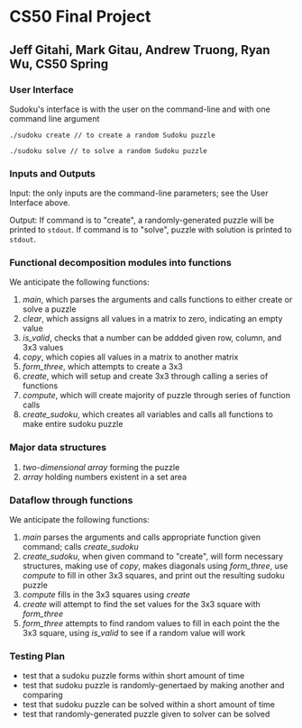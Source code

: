 # CS50 Final Project
## Jeff Gitahi, Mark Gitau, Andrew Truong, Ryan Wu, CS50 Spring

### User Interface
Sudoku's interface is with the user on the command-line and with one command line argument
```
./sudoku create // to create a random Sudoku puzzle
```
```
./sudoku solve // to solve a random Sudoku puzzle
```

### Inputs and Outputs
Input: the only inputs are the command-line parameters; see the User Interface above.

Output: If command is to "create", a randomly-generated puzzle will be printed to `stdout`. If command is to "solve", puzzle with solution is printed to `stdout`.

### Functional decomposition modules into functions
We anticipate the following functions:
1. *main*, which parses the arguments and calls functions to either create or solve a puzzle
2. *clear*, which assigns all values in a matrix to zero, indicating an empty value
3. *is_valid*, checks that a number can be addded given row, column, and 3x3 values
4. *copy*, which copies all values in a matrix to another matrix
5. *form_three*, which attempts to create a 3x3
6. *create*, which will setup and create 3x3 through calling a series of functions
7. *compute*, which will create majority of puzzle through series of function calls
8. *create_sudoku*, which creates all variables and calls all functions to make entire sudoku puzzle

### Major data structures
1. *two-dimensional array* forming the puzzle
2. *array* holding numbers existent in a set area

### Dataflow through functions
We anticipate the following functions:
1. *main* parses the arguments and calls appropriate function given command; calls *create_sudoku* 
2. *create_sudoku*, when given command to "create", will form necessary structures, making use of *copy*, makes diagonals using *form_three*, use *compute* to fill in other 3x3 squares, and print out the resulting sudoku puzzle
3. *compute* fills in the 3x3 squares using *create*
4. *create* will attempt to find the set values for the 3x3 square with *form_three*
5. *form_three* attempts to find random values to fill in each point the the 3x3 square, using *is_valid* to see if a random value will work

### Testing Plan
- test that a sudoku puzzle forms within short amount of time
- test that sudoku puzzle is randomly-genertaed by making another and comparing
- test that sudoku puzzle can be solved within a short amount of time
- test that randomly-generated puzzle given to solver can be solved
